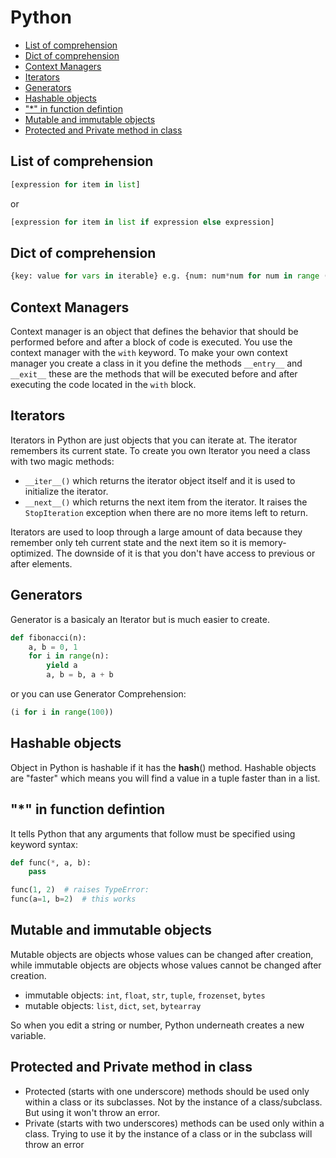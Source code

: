 # Python
- [List of comprehension](#list_of_comprehension)
- [Dict of comprehension](#dict_of_comprehension)
- [Context Managers](#context_managers)
- [Iterators](#iterators)
- [Generators](#generators)
- [Hashable objects](#hashable_objects)
- ["*" in function defintion ](#*_in_function_definition)
- [Mutable and immutable objects](#mutable_and_immutable_objects)
- [Protected and Private method in class](#protected_and_private_method_in_class)
## List of comprehension <a name="list_of_comprehension"></a>
``` python
[expression for item in list]
```
or
``` python
[expression for item in list if expression else expression]
```

## Dict of comprehension <a name="dict_of_comprehension"></a>
``` python
{key: value for vars in iterable} e.g. {num: num*num for num in range (1,11)}
```

## Context Managers <a name="context_managers"></a>
Context manager is an object that defines the behavior that should be performed before and after a block of code is executed. You use the context manager with the `with` keyword. To make your own context manager you create a class in it you define the methods `__entry__` and `__exit__` these are the methods that will be executed before and after executing the code located in the `with` block.

## Iterators <a name="iterators"></a>
Iterators in Python are just objects that you can iterate at. The iterator remembers its current state. To create you own Iterator you need a class with two magic methods:
- `__iter__()` which returns the iterator object itself and it is used to initialize the iterator.
- `__next__()` which returns the next item from the iterator. It raises the `StopIteration` exception when there are no more items left to return.

Iterators are used to loop through a large amount of data because they remember only teh current state and the next item so it is memory-optimized. The downside of it is that you don't have access to previous or after elements.

## Generators <a name="generators"></a>
Generator is a basicaly an Iterator but is much easier to create. 
``` python 
def fibonacci(n):
    a, b = 0, 1
    for i in range(n):
        yield a
        a, b = b, a + b
```
or you can use Generator Comprehension:
``` python 
(i for i in range(100))
```

## Hashable objects <a name="hashable_objects"></a>
Object in Python is hashable if it has the __hash__() method. Hashable objects are "faster" which means you will find a value in a tuple faster than in a list.

## "*" in function defintion <a name="*_in_function_definition"></a>
It tells Python that any arguments that follow must be specified using keyword syntax:
``` python
def func(*, a, b):
    pass

func(1, 2)  # raises TypeError:
func(a=1, b=2)  # this works
```

## Mutable and immutable objects <a name="mutable_and_immutable_objects"></a>
Mutable objects are objects whose values can be changed after creation, while immutable objects are objects whose values cannot be changed after creation.
- immutable objects: `int`, `float`, `str`, `tuple`, `frozenset`, `bytes`
- mutable objects: `list`, `dict`, `set`, `bytearray`

So when you edit a string or number, Python underneath creates a new variable.

## Protected and Private method in class <a name="protected_and_private_method_in_class"></a>
- Protected (starts with one underscore) methods should be used only within a class or its subclasses. Not by the instance of a class/subclass. But using it won't throw an error. 
- Private (starts with two underscores) methods can be used only within a class. Trying to use it by the instance of a class or in the subclass will throw an error